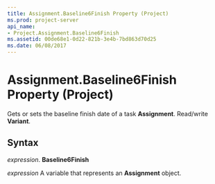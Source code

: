 ```yaml
---
title: Assignment.Baseline6Finish Property (Project)
ms.prod: project-server
api_name:
- Project.Assignment.Baseline6Finish
ms.assetid: 00de68e1-0d22-821b-3e4b-7bd863d70d25
ms.date: 06/08/2017
---
```



# Assignment.Baseline6Finish Property (Project)

Gets or sets the baseline finish date of a task  **Assignment**. Read/write **Variant**.


## Syntax

 _expression_. **Baseline6Finish**

 _expression_ A variable that represents an **Assignment** object.


